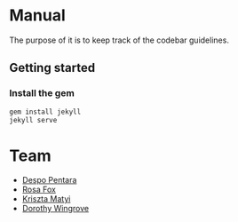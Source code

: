 # Manual

The purpose of it is to keep track of the codebar guidelines.

## Getting started

### Install the gem

```bash
gem install jekyll
jekyll serve
```


# Team
- [Despo Pentara](http://github.com/despo)
- [Rosa Fox](http://github.com/Rosa-Fox)
- [Kriszta Matyi](http://github.com/matyikriszta)
- [Dorothy Wingrove](http://github.com/dorothyjane)